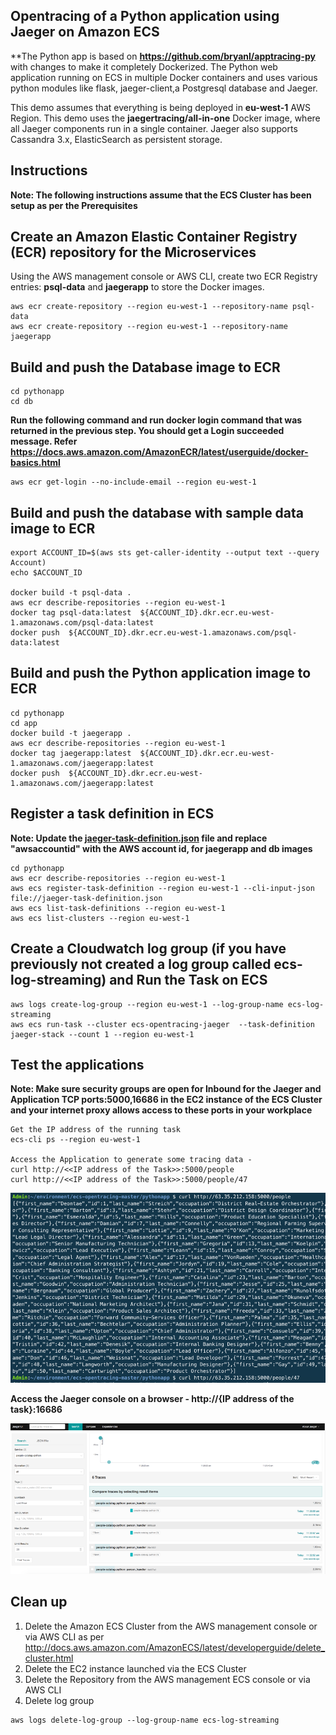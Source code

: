 ## Opentracing of a Python application using Jaeger on Amazon ECS
**The Python app is based on **https://github.com/bryanl/apptracing-py** with changes to make it completely Dockerized. The Python web application running on ECS in multiple Docker containers and uses various python modules like flask, jaeger-client,a Postgresql database and Jaeger. 

This demo assumes that everything is being deployed in **eu-west-1** AWS Region. This demo uses the **jaegertracing/all-in-one** Docker image, where all Jaeger components run in a single container. Jaeger also supports Cassandra 3.x, ElasticSearch as persistent storage.


## Instructions

**Note: The following instructions assume that the ECS Cluster has been setup as per the Prerequisites**

## Create an Amazon Elastic Container Registry (ECR) repository for the Microservices
Using the AWS management console or AWS CLI, create two ECR Registry entries: **psql-data** and **jaegerapp** to store the Docker images.

```
aws ecr create-repository --region eu-west-1 --repository-name psql-data
aws ecr create-repository --region eu-west-1 --repository-name jaegerapp
```

## Build and push the Database image to ECR
```
cd pythonapp
cd db
```
  
**Run the following command and run docker login command that was returned in the previous step. You should get a Login succeeded message. Refer https://docs.aws.amazon.com/AmazonECR/latest/userguide/docker-basics.html**

```
aws ecr get-login --no-include-email --region eu-west-1
```

## Build and push the database with sample data image to ECR

```
export ACCOUNT_ID=$(aws sts get-caller-identity --output text --query Account)
echo $ACCOUNT_ID

docker build -t psql-data .
aws ecr describe-repositories --region eu-west-1
docker tag psql-data:latest  ${ACCOUNT_ID}.dkr.ecr.eu-west-1.amazonaws.com/psql-data:latest
docker push  ${ACCOUNT_ID}.dkr.ecr.eu-west-1.amazonaws.com/psql-data:latest
```

## Build and push the Python application image to ECR
```
cd pythonapp
cd app
docker build -t jaegerapp .
aws ecr describe-repositories --region eu-west-1
docker tag jaegerapp:latest  ${ACCOUNT_ID}.dkr.ecr.eu-west-1.amazonaws.com/jaegerapp:latest
docker push  ${ACCOUNT_ID}.dkr.ecr.eu-west-1.amazonaws.com/jaegerapp:latest
```

## Register a task definition in ECS

**Note: Update the [jaeger-task-definition.json](https://github.com/aws-samples/ecs-opentracing/blob/master/pythonapp/jaeger-task-definition.json) file and replace "awsaccountid" with the AWS account id, for jaegerapp and db images**


```
cd pythonapp
aws ecr describe-repositories --region eu-west-1
aws ecs register-task-definition --region eu-west-1 --cli-input-json file://jaeger-task-definition.json
aws ecs list-task-definitions --region eu-west-1
aws ecs list-clusters --region eu-west-1
```

## Create a Cloudwatch log group (if you have previously not created a log group called ecs-log-streaming) and Run the Task on ECS
```
aws logs create-log-group --region eu-west-1 --log-group-name ecs-log-streaming
aws ecs run-task --cluster ecs-opentracing-jaeger  --task-definition jaeger-stack --count 1 --region eu-west-1
```

## Test the applications
**Note: Make sure security groups are open for Inbound for the Jaeger and Application TCP ports:5000,16686 in the EC2 instance of the ECS Cluster and your internet proxy allows access to these ports in your workplace**

```
Get the IP address of the running task
ecs-cli ps --region eu-west-1

Access the Application to generate some tracing data -
curl http://<<IP address of the Task>>:5000/people
curl http://<<IP address of the Task>>:5000/people/47
```
![](jaeger-python-1.png)

**Access the Jaeger console on a browser - http://{IP address of the task}:16686**
  
![](jaeger-python-2.png)  


## Clean up
1. Delete the Amazon ECS Cluster from the AWS management console or via AWS CLI as per http://docs.aws.amazon.com/AmazonECS/latest/developerguide/delete_cluster.html
2. Delete the EC2 instance launched via the ECS Cluster
2. Delete the Repository from the AWS management ECS console or via AWS CLI
3. Delete log group
```
aws logs delete-log-group --log-group-name ecs-log-streaming
```
